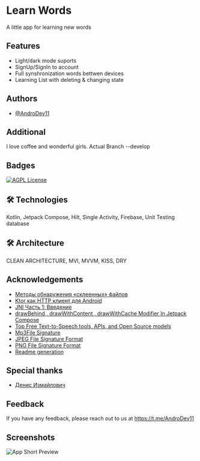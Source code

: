 
# Learn Words

A little app for learning new words


## Features

- Light/dark mode suports
- SignUp/SignIn to account
- Full synshronization words bettwen devices
- Learning List with deleting & changing state  


## Authors

- [@AndroDev11](https://t.me/AndroDev11)


## Additional

I love coffee and wonderful girls. Actual Branch --develop


## Badges

[![AGPL License](https://img.shields.io/badge/license-AGPL-red.svg)](http://www.gnu.org/licenses/agpl-3.0)



## 🛠 Technologies
Kotlin, Jetpack Compose, Hilt, Single Activity, Firebase, Unit Testing database

## 🛠 Architecture
CLEAN ARCHITECTURE, MVI, MVVM, KISS, DRY


## Acknowledgements

 - [Методы обнаружения «склеенных» файлов](https://habr.com/ru/companies/infowatch/articles/337084/)
 - [Ktor как HTTP клиент для Android](https://habr.com/ru/articles/432310/)
 - [JNI Часть 1: Введение](https://habr.com/ru/articles/432310/)
 - [drawBehind , drawWithContent , drawWithCache Modifier In Jetpack Compose](https://nameisjayant.medium.com/drawbehind-drawwithcontent-drawwithcache-modifier-in-jetpack-compose-c110108d4c5d)
- [Top Free Text-to-Speech tools, APIs, and Open Source models](https://edenai.medium.com/top-free-text-to-speech-tools-apis-and-open-source-models-351b112d33f7)
- [Mp3File Signature](https://chat.openai.com)
- [JPEG File Signature Format](https://en.wikipedia.org/wiki/JPEG_File_Interchange_Format)
- [PNG File Signature Format](Reserch)
- [Readme generation](https://readme.so/editor)

## Special thanks
- [Денис Измайлович](https://www.linkedin.com/in/денис-измайлович-63300b282)


## Feedback

If you have any feedback, please reach out to us at https://t.me/AndroDev11

## Screenshots

![App Short Preview](https://drive.google.com/file/d/1IcbfnBk2KEV2ZZny40BKLZnffxtW1UHf/view?usp=sharing)
